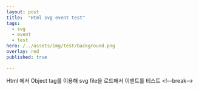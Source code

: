 ```yaml
---
layout: post
title:  "Html svg event test"
tags:
  - svg
  - event
  - test
hero: /../assets/img/test/background.png
overlay: red
published: true

---
```

Html 에서 Object tag를 이용해 svg file을 로드해서 이벤트를 테스트
<!–-break-–>

<script src="https://code.jquery.com/jquery-3.2.1.min.js"></script>


<script>
	var arr = [
		'btn1',
		'btn2',
		'btn3'
	];
	
	var arrIdx = 0; 
	$( window ).on( "load", function() {
		var object  = document.getElementById("svgObj");
		var svgDoc = object.contentDocument;
		var background = svgDoc.getElementById("background");
		
		background.setAttribute("fill", "yellow");
		
		background.addEventListener("click", function(){
			console.log('mouse move');
			$('.post').append('<p>마우스 클릭</p>');
		});
		
		background.addEventListener("mousemove", function(){
			$('.post').append('<p>마우스 움직임</p>');
		});
		
		background.addEventListener("SVGScroll", function(){
			$('.post').append('<p>마우스 스크롤</p>');
		});
		
	});
	
	function colorChange(btnsObj, btnObj){
		btnsObj.css('background-color', 'gray');
		btnObj.css('background-color', 'red');
	}
	
</script>
<style>
	#background{
		width: 100%;
		height: 500px;
		background-color: antiquewhite;
	}

	.btn{
		width: 50%;
		height: 50px;
		background-color: gray;
		position: relative;
		left: 120px;
	}

	#btn1{
		top: 100px;
	}

	#btn2{
		top: 200px;
	}

	#btn3{
		top: 300px;
	}
</style>

<object id="svgObj" width="100%" height="600"  type="image/svg+xml" data="{{ site.url }}/assets/file/ARS2018299914467.svg" ></object>